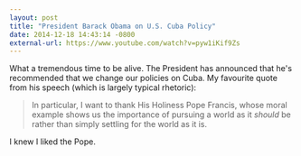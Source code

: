 ```yaml
---
layout: post
title: "President Barack Obama on U.S. Cuba Policy"
date: 2014-12-18 14:43:14 -0800
external-url: https://www.youtube.com/watch?v=pyw1iKif9Zs
---
```


What a tremendous time to be alive. The President has announced that he's
recommended that we change our policies on Cuba. My favourite quote from
his speech (which is largely typical rhetoric):

> In particular, I want to thank His Holiness Pope Francis, whose moral
> example shows us the importance of pursuing a world as it *should* be
> rather than simply settling for the world as it is.

I knew I liked the Pope.
